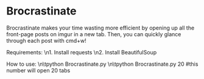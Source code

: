 Brocrastinate
=============

Brocrastinate makes your time wasting more efficient by opening up all the front-page posts on imgur in a new tab. Then, you can quickly glance through each post with cmd+w!

Requirements:
\n1. Install requests
\n2. Install BeautifulSoup

How to use:
\n\tpython Brocrastinate.py
\n\tpython Brocrastinate.py 20 #this number will open 20 tabs
